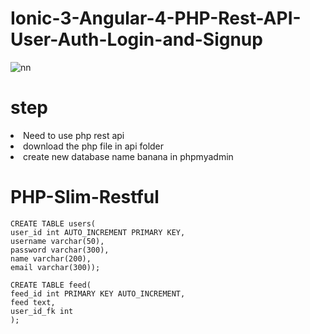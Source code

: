 # Ionic-3-Angular-4-PHP-Rest-API-User-Auth-Login-and-Signup

![nn](https://user-images.githubusercontent.com/12325386/27992888-f8c34364-64d0-11e7-8a06-410f7eb3e2d1.JPG)

# step

<li>Need to use php rest api    </li>
<li>download the php file in api folder</li>
<li> create new database name banana in phpmyadmin </li>


# PHP-Slim-Restful
```
CREATE TABLE users(
user_id int AUTO_INCREMENT PRIMARY KEY,
username varchar(50),
password varchar(300), 
name varchar(200), 
email varchar(300)); 
 
CREATE TABLE feed(
feed_id int PRIMARY KEY AUTO_INCREMENT, 
feed text,
user_id_fk int
);
```
